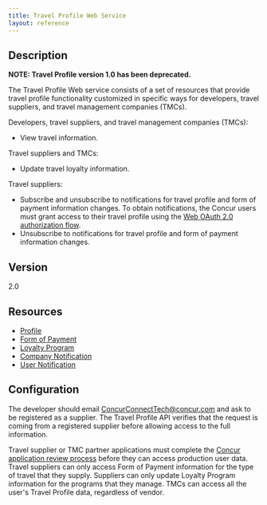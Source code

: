 ```yaml
---
title: Travel Profile Web Service
layout: reference
---
```




##  Description

**NOTE: Travel Profile version 1.0 has been deprecated.**

The Travel Profile Web service consists of a set of resources that provide travel profile functionality customized in specific ways for developers, travel suppliers, and travel management companies (TMCs).

Developers, travel suppliers, and travel management companies (TMCs):

* View travel information.

Travel suppliers and TMCs:

* Update travel loyalty information.

Travel suppliers:

* Subscribe and unsubscribe to notifications for travel profile and form of payment information changes. To obtain notifications, the Concur users must grant access to their travel profile using the [Web OAuth 2.0 authorization flow][1].
* Unsubscribe to notifications for travel profile and form of payment information changes.


##  Version

2.0

##  Resources
* [Profile][2]
* [Form of Payment][3]
* [Loyalty Program][4]
* [Company Notification][5]
* [User Notification][6]


##  Configuration

The developer should email [ConcurConnectTech@concur.com][7] and ask to be registered as a supplier. The Travel Profile API verifies that the request is coming from a registered supplier before allowing access to the full information.

Travel supplier or TMC partner applications must complete the [Concur application review process][8] before they can access production user data. Travel suppliers can only access Form of Payment information for the type of travel that they supply. Suppliers can only update Loyalty Program information for the programs that they manage. TMCs can access all the user's Travel Profile data, regardless of vendor.


[1]: http://api-reference/authentication/web-flow
[2]: http://api-reference/travel/travel-profile/profile-resource
[3]: http:///api-reference/travel/travel-profile/form-payment-resource
[4]: http://api-reference/travel/travel-profile/loyalty-program-resource
[5]: http://api-reference/user/company-notification-subscription-resource
[6]: http://api-reference/travel/travel-profile/user-notification-resource
[7]: mailto:ConcurConnectTech@concur.com
[8]: http://concur.github.io/developer.concur.com/manage-apps/app-certification
